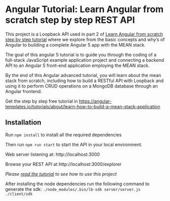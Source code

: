 # Angular Tutorial: Learn Angular from scratch step by step REST API

This project is a Loopback API used in part 2 of [Learn Angular from scratch step by step tutorial](https://angular-templates.io/tutorials/about/learn-angular-from-scratch-step-by-step) where we explore from the basic concepts and why’s of Angular to building a complete Angular 5 app with the MEAN stack.

The goal of this angular 5 tutorial is to guide you through the coding of a full-stack JavaScript example application project and connecting a backend API to an Angular 5 front-end application employing the MEAN stack.

By the end of this Angular advanced tutorial, you will learn about the mean stack from scratch, including how to build a RESTful API with Loopback and using it to perform CRUD operations on a MongoDB database through an Angular frontend.

Get the step by step free tutorial in https://angular-templates.io/tutorials/about/learn-how-to-build-a-mean-stack-application

## Installation

Run `npm install` to install all the required dependencies

Then run `npm run start` to start the API in your local environment.

Web server listening at: http://localhost:3000

Browse your REST API at http://localhost:3000/explorer

*Please [read the tutorial](https://angular-templates.io/tutorials/about/learn-how-to-build-a-mean-stack-application) to see how to use this project*

After installing the node dependencies run the following command to generate the sdk:
`./node_modules/.bin/lb-sdk server/server.js ./client/sdk`
